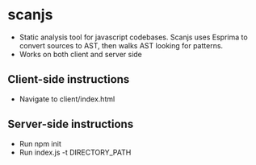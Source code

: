 scanjs
======

- Static analysis tool for javascript codebases. Scanjs uses Esprima to convert sources to AST, then walks AST looking for patterns.
- Works on both client and server side

Client-side instructions
------------------------

- Navigate to client/index.html

Server-side instructions
------------------------

- Run npm init
- Run index.js -t DIRECTORY_PATH